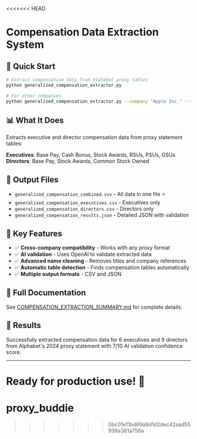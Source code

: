 <<<<<<< HEAD
# Compensation Data Extraction System

## 🚀 Quick Start

```bash
# Extract compensation data from Alphabet proxy tables
python generalized_compensation_extractor.py

# For other companies
python generalized_compensation_extractor.py --company "Apple Inc." --tables-dir "apple_tables"
```

## 📊 What It Does

Extracts executive and director compensation data from proxy statement tables:

**Executives**: Base Pay, Cash Bonus, Stock Awards, RSUs, PSUs, GSUs  
**Directors**: Base Pay, Stock Awards, Common Stock Owned

## 📁 Output Files

- `generalized_compensation_combined.csv` - All data in one file ⭐
- `generalized_compensation_executives.csv` - Executives only
- `generalized_compensation_directors.csv` - Directors only
- `generalized_compensation_results.json` - Detailed JSON with validation

## 🔧 Key Features

- ✅ **Cross-company compatibility** - Works with any proxy format
- ✅ **AI validation** - Uses OpenAI to validate extracted data
- ✅ **Advanced name cleaning** - Removes titles and company references
- ✅ **Automatic table detection** - Finds compensation tables automatically
- ✅ **Multiple output formats** - CSV and JSON

## 📖 Full Documentation

See [COMPENSATION_EXTRACTION_SUMMARY.md](COMPENSATION_EXTRACTION_SUMMARY.md) for complete details.

## 🎯 Results

Successfully extracted compensation data for 6 executives and 9 directors from Alphabet's 2024 proxy statement with 7/10 AI validation confidence score.

---

**Ready for production use!** 🎉
=======
# proxy_buddie
>>>>>>> 0bc01e11bd69a9d1d2dec42aad55938a381a756a
